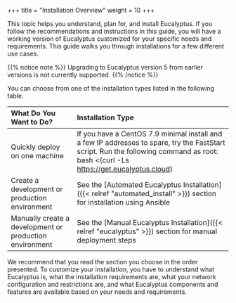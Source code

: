 +++
title = "Installation Overview"
weight = 10
+++

This topic helps you understand, plan for, and install Eucalyptus. If you follow the recommendations and instructions in this guide, you will have a working version of Eucalyptus customized for your specific needs and requirements. This guide walks you through installations for a few different use cases.

{{% notice note %}}
Upgrading to Eucalyptus version 5 from earlier versions is not currently supported.
{{% /notice %}}

You can choose from one of the installation types listed in the following table.

| What Do You Want to Do? | Installation Type | 
|  :---- |  :---- | 
| Quickly deploy on one machine | If you have a CentOS 7.9 minimal install and a few IP addresses to spare, try the FastStart script. Run the following command as root: bash <(curl -Ls https://get.eucalyptus.cloud) |
| Create a development or production environment | See the [Automated Eucalyptus Installation]({{< relref "automated_install" >}}) section for installation using Ansible |
| Manually create a development or production environment | See the [Manual Eucalyptus Installation]({{< relref "eucalyptus" >}}) section for manual deployment steps |

We recommend that you read the section you choose in the order presented. To customize your installation, you have to understand what Eucalyptus is, what the installation requirements are, what your network configuration and restrictions are, and what Eucalyptus components and features are available based on your needs and requirements.

